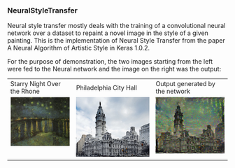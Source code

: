 ### NeuralStyleTransfer
Neural style transfer mostly deals with the training of a convolutional neural network over a dataset to repaint a novel image in the style of a given painting. This is the implementation of Neural Style Transfer from the paper A Neural Algorithm of Artistic Style in Keras 1.0.2. <br>


For the purpose of demonstration, the two images starting from the left were fed to the Neural network and the image on the right was the output:
<table>
  <tr>
    <td>Starry Night Over the Rhone</td>
    <td>Philadelphia City Hall</td>
    <td>Output generated by the network</td>
  </tr>
  <tr>
    <td valign="top"><img src="https://github.com/Ol0fmeistR/StyleTransferUsingCNN-s/blob/master/painting.jpeg"></td>
    <td valign="top"><img src="https://github.com/Ol0fmeistR/StyleTransferUsingCNN-s/blob/master/cathedral.jpeg"></td>
    <td valign="top"><img src="https://github.com/Ol0fmeistR/StyleTransferUsingCNN-s/blob/master/result.png"></td>
  </tr>
</table>
